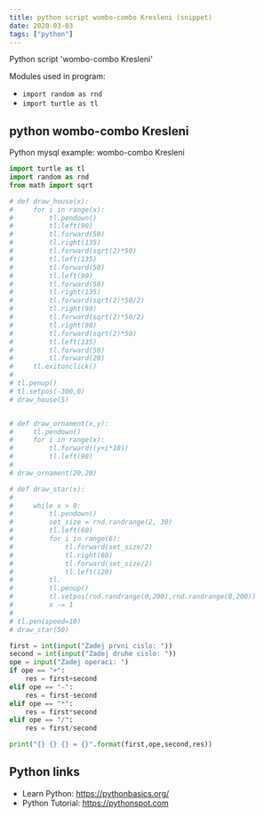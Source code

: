 ```yaml
---
title: python script wombo-combo Kresleni (snippet)
date: 2020-03-03
tags: ["python"]
---
```

Python script 'wombo-combo Kresleni'


Modules used in program: 
* `import random as rnd`
* `import turtle as tl`

## python wombo-combo Kresleni

Python mysql example: wombo-combo Kresleni

```python
import turtle as tl
import random as rnd
from math import sqrt

# def draw_house(x):
#     for i in range(x):
#         tl.pendown()
#         tl.left(90)
#         tl.forward(50)
#         tl.right(135)
#         tl.forward(sqrt(2)*50)
#         tl.left(135)
#         tl.forward(50)
#         tl.left(90)
#         tl.forward(50)
#         tl.right(135)
#         tl.forward(sqrt(2)*50/2)
#         tl.right(90)
#         tl.forward(sqrt(2)*50/2)
#         tl.right(90)
#         tl.forward(sqrt(2)*50)
#         tl.left(135)
#         tl.forward(50)
#         tl.forward(20)
#     tl.exitonclick()
#
# tl.penup()
# tl.setpos(-300,0)
# draw_house(5)


# def draw_ornament(x,y):
#     tl.pendown()
#     for i in range(x):
#         tl.forward((y+i*10))
#         tl.left(90)
#
# draw_ornament(20,20)

# def draw_star(x):
#
#     while x > 0:
#         tl.pendown()
#         set_size = rnd.randrange(2, 30)
#         tl.left(60)
#         for i in range(6):
#             tl.forward(set_size/2)
#             tl.right(60)
#             tl.forward(set_size/2)
#             tl.left(120)
#         tl.
#         tl.penup()
#         tl.setpos(rnd.randrange(0,200),rnd.randrange(0,200))
#         x -= 1
#
# tl.pen(speed=10)
# draw_star(50)

first = int(input("Zadej prvni cislo: "))
second = int(input("Zadej druhe cislo: "))
ope = input("Zadej operaci: ")
if ope == "+":
    res = first+second
elif ope == "-":
    res = first-second
elif ope == "*":
    res = first*second
elif ope == "/":
    res = first/second

print("{} {} {} = {}".format(first,ope,second,res))

```

## Python links

- Learn Python: https://pythonbasics.org/
- Python Tutorial: https://pythonspot.com
